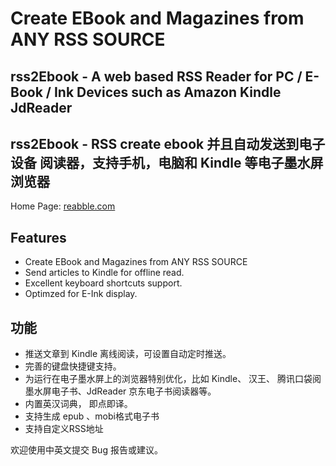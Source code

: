# Create EBook and Magazines from ANY RSS SOURCE
## rss2Ebook - A web based RSS Reader for PC / E-Book / Ink Devices such as Amazon Kindle JdReader
## rss2Ebook - RSS create ebook 并且自动发送到电子设备 阅读器，支持手机，电脑和 Kindle 等电子墨水屏浏览器

Home Page: [reabble.com](https://rss2ebook.com)



## Features
- Create EBook and Magazines from ANY RSS SOURCE
- Send articles to Kindle for offline read.
- Excellent keyboard shortcuts support.
- Optimzed for E-Ink display.

## 功能

- 推送文章到 Kindle 离线阅读，可设置自动定时推送。
- 完善的键盘快捷键支持。
- 为运行在电子墨水屏上的浏览器特别优化，比如 Kindle、 汉王、 腾讯口袋阅墨水屏电子书、JdReader 京东电子书阅读器等。
- 内置英汉词典， 即点即译。
- 支持生成 epub 、mobi格式电子书
- 支持自定义RSS地址

欢迎使用中英文提交 Bug 报告或建议。
